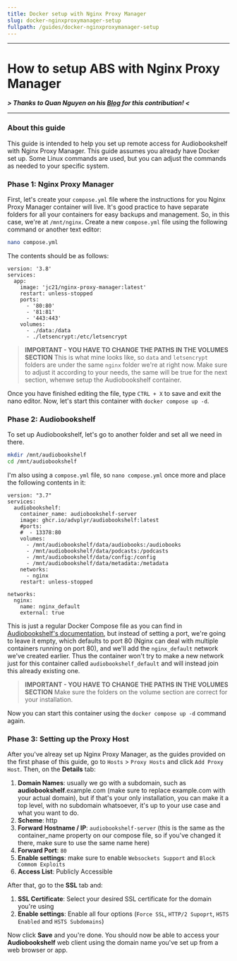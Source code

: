 ```yaml
---
title: Docker setup with Nginx Proxy Manager
slug: docker-nginxproxymanager-setup
fullpath: /guides/docker-nginxproxymanager-setup
---
```


---
# How to setup ABS with Nginx Proxy Manager

***> Thanks to Quan Nguyen on his [Blog](https://quannguyen.ca/setting-up-audiobookshelf/) for this contribution! <***

---

### About this guide

This guide is intended to help you set up remote access for Audiobookshelf with Nginx Proxy Manager.
This guide assumes you already have Docker set up.
Some Linux commands are used, but you can adjust the commands as needed to your specific system.

### Phase 1: Nginx Proxy Manager

First, let's create your `compose.yml` file where the instructions for you Nginx Proxy Manager container will live.
It's good practice to have separate folders for all your containers for easy backups and management.
So, in this case, we're at `/mnt/nginx`.
Create a new `compose.yml` file using the following command or another text editor:

```bash
nano compose.yml
```

The contents should be as follows:

```compose
version: '3.8'
services:
  app:
    image: 'jc21/nginx-proxy-manager:latest'
    restart: unless-stopped
    ports:
      - '80:80'
      - '81:81'
      - '443:443'
    volumes:
      - ./data:/data
      - ./letsencrypt:/etc/letsencrypt
```

> **IMPORTANT - YOU HAVE TO CHANGE THE PATHS IN THE VOLUMES SECTION**
> This is what mine looks like, so `data` and `letsencrypt` folders are under the same `nginx` folder we're at right now. Make sure to adjust it according to your needs, the same will be true for the next section, whenwe setup the Audiobookshelf container.

Once you have finished editing the file, type `CTRL + X` to save and exit the nano editor. Now, let's start this container with `docker compose up -d`. 

### Phase 2: Audiobookshelf

To set up Audiobookshelf, let's go to another folder and set all we need in there.

```bash
mkdir /mnt/audiobookshelf
cd /mnt/audiobookshelf
```

I'm also using a `compose.yml` file, so `nano compose.yml` once more and place the following contents in it:

```compose
version: "3.7"
services:
  audiobookshelf:
    container_name: audiobookshelf-server
    image: ghcr.io/advplyr/audiobookshelf:latest
    #ports:
    #  - 13378:80
    volumes:
      - /mnt/audiobookshelf/data/audiobooks:/audiobooks
      - /mnt/audiobookshelf/data/podcasts:/podcasts
      - /mnt/audiobookshelf/data/config:/config
      - /mnt/audiobookshelf/data/metadata:/metadata
    networks:
      - nginx
    restart: unless-stopped

networks:
  nginx:
    name: nginx_default
    external: true
```

This is just a regular Docker Compose file as you can find in [Audiobookshelf's documentation](https://www.audiobookshelf.org/docs#docker-compose-install), but instead of setting a port, we're going to leave it empty, which defaults to port 80 (Nginx can deal with multiple containers running on port 80), and we'll add the `nginx_default` network we've created earlier. Thus the container won't try to make a new network just for this container called `audiobookshelf_default` and will instead join this already existing one.

> **IMPORTANT - YOU HAVE TO CHANGE THE PATHS IN THE VOLUMES SECTION**
> Make sure the folders on the volume section are correct for your installation.

Now you can start this container using the `docker compose up -d` command again.

### Phase 3: Setting up the Proxy Host

After you've alreay set up Nginx Proxy Manager, as the guides provided on the first phase of this guide, go to `Hosts` > `Proxy Hosts` and click `Add Proxy Host`. Then, on the **Details** tab:

1. **Domain Names**: usually we go with a subdomain, such as **audiobookshelf**.example.com (make sure to replace example.com with your actual domain), but if that's your only installation, you can make it a top level, with no subdomain whatsoever, it's up to your use case and what you want to do.
2. **Scheme**: http
3. **Forward Hostname / IP**: `audiobookshelf-server` (this is the same as the container_name property on our compose file, so if you've changed it there, make sure to use the same name here)
4. **Forward Port**: `80`
5. **Enable settings**: make sure to enable `Websockets Support` and `Block Commom Exploits`
6. **Access List**: Publicly Accessible

After that, go to the **SSL** tab and:

1. **SSL Certificate**: Select your desired SSL certificate for the domain you're using
2. **Enable settings**: Enable all four options (`Force SSL`, `HTTP/2 Supoprt`, `HSTS Enabled` and `HSTS Subdomains`)

Now click **Save** and you're done. You should now be able to access your **Audiobookshelf** web client using the domain name you've set up from a web browser or app.
